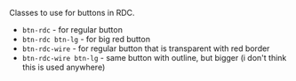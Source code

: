 Classes to use for buttons in RDC.

* `btn-rdc` - for regular button
* `btn-rdc btn-lg` - for big red button
* `btn-rdc-wire` - for regular button that is transparent with red border
* `btn-rdc-wire btn-lg` - same button with outline, but bigger (i don't think this is  used anywhere)